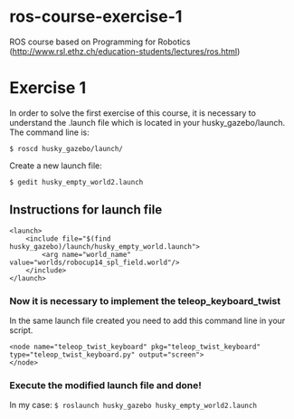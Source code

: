 ros-course-exercise-1
======================

ROS course based on Programming for Robotics (http://www.rsl.ethz.ch/education-students/lectures/ros.html)

# Exercise 1

In order to solve the first exercise of this course, it is necessary to understand the .launch file which is located in your husky_gazebo/launch. 
The command line is:
```
$ roscd husky_gazebo/launch/

```

Create a new launch file:
```
$ gedit husky_empty_world2.launch

```

Instructions for launch file
----------------------------
```
<launch>
	<include file="$(find husky_gazebo)/launch/husky_empty_world.launch">
    	<arg name="world_name" value="worlds/robocup14_spl_field.world"/>
 	</include>
</launch>
```
### Now it is necessary to implement the teleop_keyboard_twist

In the same launch file created you need to add this command line in your script.

```
<node name="teleop_twist_keyboard" pkg="teleop_twist_keyboard" type="teleop_twist_keyboard.py" output="screen">
</node>
```  
### Execute the modified launch file and done!

In my case: ``` $ roslaunch husky_gazebo husky_empty_world2.launch ```